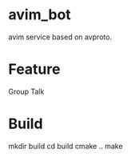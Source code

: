 avim_bot
========

avim service based on avproto.


Feature
========

Group Talk


Build
========

mkdir build
cd build
cmake ..
make
